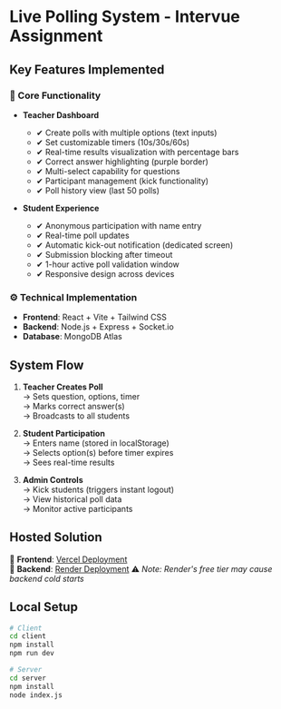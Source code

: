 # Live Polling System - Intervue Assignment

## Key Features Implemented

### 🎯 Core Functionality
- **Teacher Dashboard**
  - ✔ Create polls with multiple options (text inputs)
  - ✔ Set customizable timers (10s/30s/60s)
  - ✔ Real-time results visualization with percentage bars
  - ✔ Correct answer highlighting (purple border)
  - ✔ Multi-select capability for questions
  - ✔ Participant management (kick functionality)
  - ✔ Poll history view (last 50 polls)

- **Student Experience**
  - ✔ Anonymous participation with name entry
  - ✔ Real-time poll updates
  - ✔ Automatic kick-out notification (dedicated screen)
  - ✔ Submission blocking after timeout
  - ✔ 1-hour active poll validation window
  - ✔ Responsive design across devices

### ⚙ Technical Implementation
- **Frontend**: React + Vite + Tailwind CSS
- **Backend**: Node.js + Express + Socket.io
- **Database**: MongoDB Atlas

## System Flow

1. **Teacher Creates Poll**  
   → Sets question, options, timer  
   → Marks correct answer(s)  
   → Broadcasts to all students

2. **Student Participation**  
   → Enters name (stored in localStorage)  
   → Selects option(s) before timer expires  
   → Sees real-time results

3. **Admin Controls**  
   → Kick students (triggers instant logout)  
   → View historical poll data  
   → Monitor active participants

## Hosted Solution
🔗 **Frontend**: [Vercel Deployment](https://intervieu-assignment-live.netlify.app/)  
🔗 **Backend**: [Render Deployment](https://new-backend-1-kyhx.onrender.com)
⚠ *Note: Render's free tier may cause backend cold starts*

## Local Setup
```bash
# Client
cd client
npm install
npm run dev

# Server
cd server
npm install
node index.js
